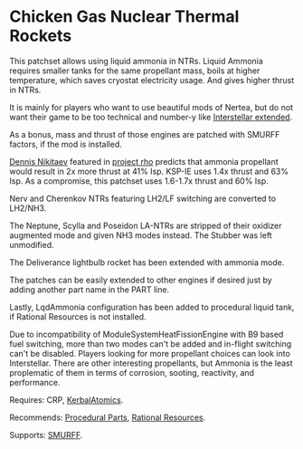Chicken Gas Nuclear Thermal Rockets
=========

This patchset allows using liquid ammonia in NTRs. Liquid Ammonia requires
smaller tanks for the same propellant mass, boils at higher temperature, which
saves cryostat electricity usage. And gives higher thrust in NTRs.

It is mainly for players who want to use beautiful mods of Nertea, but do not 
want their game to be too technical and number-y like [Interstellar extended][3].

As a bonus, mass and thrust of those engines are patched with SMURFF 
factors, if the mod is installed.

[Dennis Nikitaev][1] featured in [project rho][2] predicts that ammonia 
propellant would result in 2x more thrust at 41% Isp. KSP-IE uses 1.4x thrust 
and 63% Isp. As a compromise, this patchset uses 1.6-1.7x thrust and 60% Isp.

[1]: https://web.archive.org/web/20220120112222/https://nets2021.ornl.gov/wp-content/uploads/gravity_forms/12-b63a96649a525ab5aa39d607840d9d9f/2021/04/In-Situ-Propellant-for-NTP-Engines.pdf
[2]: http://www.projectrho.com/public_html/rocket/enginelist2.php
[3]: https://forum.kerbalspaceprogram.com/index.php?/topic/172026-*

Nerv and Cherenkov NTRs featuring LH2/LF switching are converted to LH2/NH3.

The Neptune, Scylla and Poseidon LA-NTRs are stripped of their oxidizer 
augmented mode and given NH3 modes instead. The Stubber was left unmodified.

The Deliverance lightbulb rocket has been extended with ammonia mode.

The patches can be easily extended to other engines if desired
just by adding another part name in the PART line.

Lastly, LqdAmmonia configuration has been added to procedural liquid tank,
if Rational Resources is not installed.

Due to incompatibility of ModuleSystemHeatFissionEngine with B9 based fuel 
switching, more than two modes can't be added and in-flight switching can't be 
disabled. Players looking for more propellant choices can look into 
Interstellar. There are other interesting propellants, but Ammonia is the least 
proplematic of them in terms of corrosion, sooting, reactivity, and 
performance.

Requires: CRP,
[KerbalAtomics](https://spacedock.info/mod/710/Kerbal%20Atomics).

Recommends:
[Procedural Parts](https://forum.kerbalspaceprogram.com/index.php?/topic/204080-*/),
[Rational Resources](https://forum.kerbalspaceprogram.com/index.php?/topic/184875-*/).

Supports: [SMURFF](https://forum.kerbalspaceprogram.com/index.php?/topic/117992-*/).
